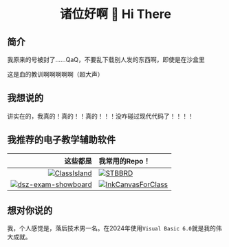 <div align="center">

# 诸位好啊 🙌 Hi There

</div>

## 简介

我原来的号被封了……QaQ，不要乱下载别人发的东西啊，即使是在沙盒里

这是血的教训啊啊啊啊啊（超大声）

## 我想说的

讲实在的，我真的！真的！！真的！！！没咋碰过现代代码了！！！！

## 我推荐的电子教学辅助软件

<div align="center">
  
| 这些都是 | 我常用的Repo！ |
| ---: | :--- |
| [![ClassIsland](https://github-readme-stats.vercel.app/api/pin/?username=ClassIsland&repo=ClassIsland&show_owner=true)](https://github.com/ClassIsland/ClassIsland) | [![STBBRD](https://github-readme-stats.vercel.app/api/pin/?username=STBBRD&repo=ZongziTEK-Blackboard-Sticker&show_owner=true)](https://github.com/STBBRD/ZongziTEK-Blackboard-Sticker) |
| [![dsz-exam-showboard](https://github-readme-stats.vercel.app/api/pin/?username=hello8693DSZ&repo=dsz-exam-showboard&show_owner=true)](https://github.com/hello8693DSZ/dsz-exam-showboard) | [![InkCanvasForClass](https://github-readme-stats.vercel.app/api/pin/?username=InkCanvasForClass&repo=InkCanvasForClass&show_owner=true)](https://github.com/InkCanvasForClass/InkCanvasForClass) |

</div>

## 想对你说的

我，个人感觉是，落后技术男一名。在2024年使用`Visual Basic 6.0`就是我的伟大成就。
